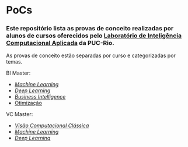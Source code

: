 # PoCs

### Este repositório lista as provas de conceito realizadas por alunos de cursos oferecidos pelo [Laboratório de Inteligência Computacional Aplicada](https://puc-rio.ai) da PUC-Rio.

As provas de conceito estão separadas por curso e categorizadas por temas.

BI Master:
- [*Machine Learning*](machine-learning.md)
- [*Deep Learning*](deep-learning.md)
- [*Business Intelligence*](business-intelligence.md)
- [Otimização](otimização.md)

VC Master:
- [*Visão Computacional Clássica*](vc-visao-classica.md)
- [*Machine Learning*](vc-machine-learning.md)
- [*Deep Learning*](vc-deep-learning.md)
